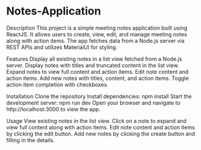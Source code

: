 # Notes-Application


Description
This project is a simple meeting notes application built using ReactJS. It allows users to create, view, edit, and manage meeting notes along with action items. The app fetches data from a Node.js server via REST APIs and utilizes MaterialUI for styling.


Features
Display all existing notes in a list view fetched from a Node.js server.
Display notes with titles and truncated content in the list view.
Expand notes to view full content and action items.
Edit note content and action items.
Add new notes with titles, content, and action items.
Toggle action item completion with checkboxes.


Installation
Clone the repository
Install dependencies: npm install
Start the development server: npm run dev
Open your browser and navigate to http://localhost:3000 to view the app.


Usage
View existing notes in the list view.
Click on a note to expand and view full content along with action items.
Edit note content and action items by clicking the edit button.
Add new notes by clicking the create button and filling in the details.
